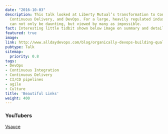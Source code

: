 ```yaml
---
date: "2016-10-03"
description: This talk looked at Liberty Mutual’s transformation to Continuous Integration,
  Continuous Delivery, and DevOps. For a large, heavily regulated industry, this task
  can not only be daunting, but viewed by many as impossible.
fact: Interesting little tidbit shown below image on summary and detail page
featured: true
image: 
link: http://www.alldaydevops.com/blog/organically-devops-building-quality-and-security-into-the-software-supply-chain-at-liberty-mutual
pubtype: Talk
sitemap:
  priority: 0.8
tags:
- DevOps
- Continuous Integration
- Continuous Delivery
- CI/CD pipelines
- agile
- Culture
title: 'Beautiful Links'
weight: 400
---
```



### YouTubers 

[Vsauce](https://www.youtube.com/user/Vsauce)
